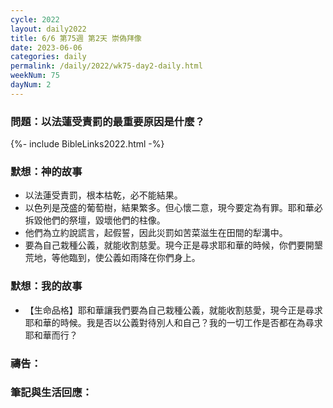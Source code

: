 ```yaml
---
cycle: 2022
layout: daily2022
title: 6/6 第75週 第2天 崇偽拜像
date: 2023-06-06
categories: daily
permalink: /daily/2022/wk75-day2-daily.html
weekNum: 75
dayNum: 2
---
```


### 問題：以法蓮受責罰的最重要原因是什麼？

{%- include BibleLinks2022.html -%}

### 默想：神的故事
+ 以法蓮受責罰，根本枯乾，必不能結果。
+ 以色列是茂盛的葡萄樹，結果繁多。但心懷二意，現今要定為有罪。耶和華必拆毀他們的祭壇，毀壞他們的柱像。
+ 他們為立約說謊言，起假誓，因此災罰如苦菜滋生在田間的犁溝中。
+ 要為自己栽種公義，就能收割慈愛。現今正是尋求耶和華的時候，你們要開墾荒地，等他臨到，使公義如雨降在你們身上。

### 默想：我的故事
+ 【生命品格】耶和華讓我們要為自己栽種公義，就能收割慈愛，現今正是尋求耶和華的時候。我是否以公義對待別人和自己？我的一切工作是否都在為尋求耶和華而行？

### 禱告：

### 筆記與生活回應：
